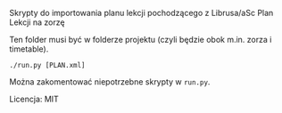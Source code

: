 Skrypty do importowania planu lekcji pochodzącego z Librusa/aSc Plan Lekcji na zorzę

Ten folder musi być w folderze projektu (czyli będzie obok m.in. zorza i timetable).


`./run.py [PLAN.xml]`

Można zakomentować niepotrzebne skrypty w `run.py`.

Licencja: MIT


